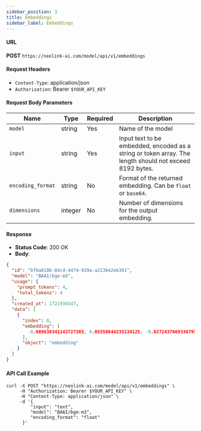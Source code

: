 ```yaml
---
sidebar_position: 3
title: Embeddings
sidebar_label: Embeddings
---
```


#### URL

**POST** `https://neolink-ai.com/model/api/v1/embeddings`

#### Request Headers

- `Content-Type`: application/json
- `Authorization`: Bearer `$YOUR_API_KEY`

#### Request Body Parameters

| Name              | Type    | Required | Description                                                                                             |
| ----------------- | ------- | -------- | ------------------------------------------------------------------------------------------------------- |
| `model`           | string  | Yes      | Name of the model                                                                                       |
| `input`           | string  | Yes      | Input text to be embedded, encoded as a string or token array. The length should not exceed 8192 bytes. |
| `encoding_format` | string  | No       | Format of the returned embedding. Can be `float` or `base64`.                                           |
| `dimensions`      | integer | No       | Number of dimensions for the output embedding.                                                          |

#### Response

- **Status Code**: 200 OK
- **Body**:

```json
{
  "id": "bf6a810b-84cd-4474-929a-a213642eb391",
  "model": "BAAI/bge-m3",
  "usage": {
    "prompt_tokens": 4,
    "total_tokens": 4
  },
  "created_at": 1721936547,
  "data": [
    {
      "index": 0,
      "embedding": [
        -0.009638341143727303, 0.05558644235134125, -0.02724376693367958
      ],
      "object": "embedding"
    }
  ]
}
```

#### API Call Example

```curl
curl -X POST "https://neolink-ai.com/model/api/v1/embeddings" \
     -H "Authorization: Bearer $YOUR_API_KEY" \
     -H "Content-Type: application/json" \
     -d '{
         "input": "text",
         "model": "BAAI/bge-m3",
         "encoding_format": "float"
      }'
```
